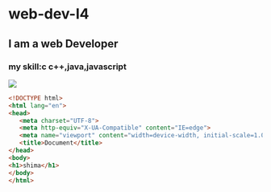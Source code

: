 # web-dev-l4
## I am a web Developer
### my skill:c c++,java,javascript 
<img src="![image](https://user-images.githubusercontent.com/115462627/195501498-c867678d-5f2c-4e62-a361-8bca27ad0686.png)
">
         
 ~~~HTML         
<!DOCTYPE html>
<html lang="en">
<head>
    <meta charset="UTF-8">
    <meta http-equiv="X-UA-Compatible" content="IE=edge">
    <meta name="viewport" content="width=device-width, initial-scale=1.0">
    <title>Document</title>
</head>
<body>
<h1>shima</h1>    
</body>
</html>
~~~
